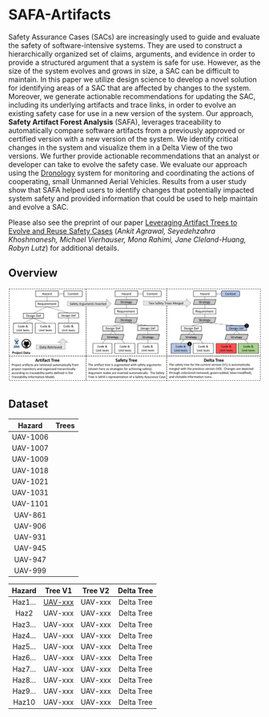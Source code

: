# SAFA-Artifacts
Safety Assurance Cases (SACs) are increasingly used to guide and evaluate the safety of software-intensive systems. They are used to construct a hierarchically organized set of claims, arguments, and evidence in order to provide a structured argument that a system is safe for use. However, as the size of the system evolves and grows in size, a SAC can be difficult to maintain.  In this paper we utilize design science to develop a novel solution for identifying areas of a SAC that are affected by changes to the system. Moreover, we generate actionable recommendations for updating the SAC, including its underlying artifacts and trace links, in order to evolve an existing safety case for use in a new version of the system.  Our approach, **Safety Artifact Forest Analysis** (SAFA), leverages traceability to automatically compare software artifacts from a previously approved or certified version with a new version of the system. We identify critical changes in the system and visualize them in a Delta View of the two versions. We further provide  actionable recommendations that an analyst or developer can take to evolve the safety case. We evaluate our approach using the [Dronology](http://www.dronology.info) system for monitoring and coordinating the actions of cooperating, small Unmanned Aerial Vehicles. Results from a user study show that SAFA helped users to identify changes that potentially impacted system safety and provided information that could be used to help maintain and evolve a SAC. 

Please also see the preprint of our paper [Leveraging Artifact Trees to Evolve and Reuse Safety Cases](icse_19_safa_preprint.pdf)
(*Ankit Agrawal, Seyedehzahra Khoshmanesh, Michael Vierhauser, Mona Rahimi, Jane Cleland-Huang, Robyn Lutz*)
for additional details.

## Overview

![SAFA Approach](/SAFA_process.png)


## Dataset
|  Hazard   |  Trees |
|:---------:|:--------:|
|UAV-1006|  |[UAV-1006](/UAV-1006.md)|
|UAV-1007|  |[UAV-1007](/UAV-1007.md)| 
|UAV-1009|  |[UAV-1009](/UAV-1009.md)| 
|UAV-1018|  |[UAV-1018](/UAV-1018.md)| 
|UAV-1021|  |[UAV-1021](/UAV-1021.md)| 
|UAV-1031|  |[UAV-1031](/UAV-1031.md)| 
|UAV-1101|  |[UAV-1101](/UAV-1101.md)| 
|UAV-861|   |[UAV-861](/UAV-861.md)| 
|UAV-906|   |[UAV-906](/UAV-906.md)| 
|UAV-931|   |[UAV-931](/UAV-931.md)|
|UAV-945|   |[UAV-945](/UAV-945.md)| 
|UAV-947|   |[UAV-947](/UAV-947.md)| 
|UAV-999|   |[UAV-999](/UAV-999.md)| 

|  Hazard |  Tree V1 | Tree V2 |  Delta Tree |
|:-------:|:--------:|:-------:|:-----------:|
| Haz1... |  [UAV-xxx](/V0_Tree_images/UAV-1006_SafetyTree.png) | UAV-xxx |  Delta Tree |
|   Haz2  |  UAV-xxx | UAV-xxx |  Delta Tree |
| Haz3... |  UAV-xxx | UAV-xxx |  Delta Tree |
| Haz4... |  UAV-xxx | UAV-xxx |  Delta Tree |
| Haz5... |  UAV-xxx | UAV-xxx |  Delta Tree |
| Haz6... |  UAV-xxx | UAV-xxx |  Delta Tree |
| Haz7... |  UAV-xxx | UAV-xxx |  Delta Tree |
| Haz8... |  UAV-xxx | UAV-xxx |  Delta Tree |
| Haz9... |  UAV-xxx | UAV-xxx |  Delta Tree |
|  Haz10  |  UAV-xxx | UAV-xxx |  Delta Tree |
